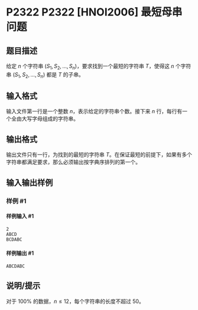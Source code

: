 # P2322 P2322 [HNOI2006] 最短母串问题

## 题目描述

给定 $n$ 个字符串 $(S_1,S_2,\dots,S_n)$，要求找到一个最短的字符串 $T$，使得这 $n$ 个字符串 $(S_1,S_2,\dots,S_n)$ 都是 $T$ 的子串。

## 输入格式

输入文件第一行是一个整数 $n$，表示给定的字符串个数。接下来 $n$ 行，每行有一个全由大写字母组成的字符串。

## 输出格式

输出文件只有一行，为找到的最短的字符串 $T$。在保证最短的前提下，如果有多个字符串都满足要求，那么必须输出按字典序排列的第一个。

## 输入输出样例

### 样例 #1

#### 样例输入 #1

```
2
ABCD
BCDABC
```

#### 样例输出 #1

```
ABCDABC
```

## 说明/提示

对于 $100\%$ 的数据，$n\leq 12$，每个字符串的长度不超过 $50$。
